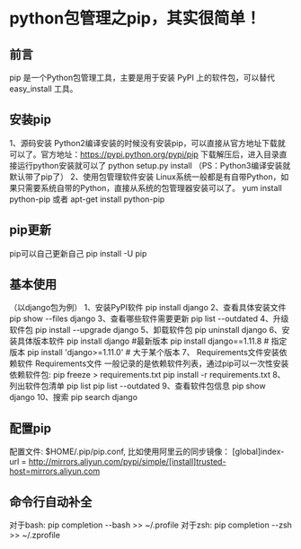 # python包管理之pip，其实很简单！

## 前言
pip 是一个Python包管理工具，主要是用于安装 PyPI 上的软件包，可以替代 easy_install 工具。

## 安装pip

1、源码安装
Python2编译安装的时候没有安装pip，可以直接从官方地址下载就可以了。官方地址：https://pypi.python.org/pypi/pip
下载解压后，进入目录直接运行python安装就可以了
python setup.py install
（PS：Python3编译安装就默认带了pip了）
2、使用包管理软件安装
Linux系统一般都是有自带Python，如果只需要系统自带的Python，直接从系统的包管理器安装可以了。
yum install python-pip
或者
apt-get install python-pip
## pip更新
pip可以自己更新自己
pip install -U pip
## 基本使用
（以django包为例）
1、安装PyPI软件
pip install django
2、查看具体安装文件
pip show --files django
3、查看哪些软件需要更新
pip list --outdated
4、升级软件包
pip install --upgrade django
5、卸载软件包
pip uninstall django
6、安装具体版本软件
pip install django #最新版本
pip install django==1.11.8 # 指定版本
pip install 'django>=1.11.0' # 大于某个版本
7、 Requirements文件安装依赖软件
Requirements文件 一般记录的是依赖软件列表，通过pip可以一次性安装依赖软件包:
pip freeze > requirements.txt
pip install -r requirements.txt
8、 列出软件包清单
pip list
pip list --outdated
9、查看软件包信息
pip show django
10、搜索
pip search django
## 配置pip
配置文件: $HOME/.pip/pip.conf,
比如使用阿里云的同步镜像：
[global]index-url = http://mirrors.aliyun.com/pypi/simple/[install]trusted-host=mirrors.aliyun.com
## 命令行自动补全
对于bash:
pip completion --bash >> ~/.profile
对于zsh:
pip completion --zsh >> ~/.zprofile